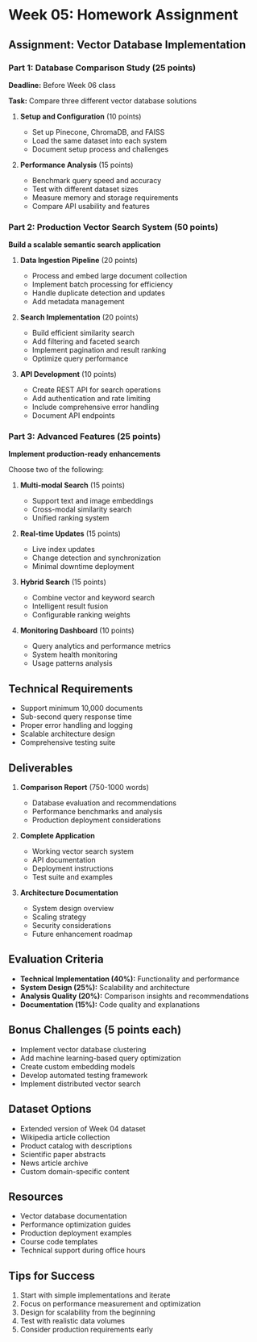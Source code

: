 # Week 05: Homework Assignment

## Assignment: Vector Database Implementation

### Part 1: Database Comparison Study (25 points)
**Deadline:** Before Week 06 class

**Task:** Compare three different vector database solutions

1. **Setup and Configuration** (10 points)
   - Set up Pinecone, ChromaDB, and FAISS
   - Load the same dataset into each system
   - Document setup process and challenges

2. **Performance Analysis** (15 points)
   - Benchmark query speed and accuracy
   - Test with different dataset sizes
   - Measure memory and storage requirements
   - Compare API usability and features

### Part 2: Production Vector Search System (50 points)
**Build a scalable semantic search application**

1. **Data Ingestion Pipeline** (20 points)
   - Process and embed large document collection
   - Implement batch processing for efficiency
   - Handle duplicate detection and updates
   - Add metadata management

2. **Search Implementation** (20 points)
   - Build efficient similarity search
   - Add filtering and faceted search
   - Implement pagination and result ranking
   - Optimize query performance

3. **API Development** (10 points)
   - Create REST API for search operations
   - Add authentication and rate limiting
   - Include comprehensive error handling
   - Document API endpoints

### Part 3: Advanced Features (25 points)
**Implement production-ready enhancements**

Choose two of the following:
1. **Multi-modal Search** (15 points)
   - Support text and image embeddings
   - Cross-modal similarity search
   - Unified ranking system

2. **Real-time Updates** (15 points)
   - Live index updates
   - Change detection and synchronization
   - Minimal downtime deployment

3. **Hybrid Search** (15 points)
   - Combine vector and keyword search
   - Intelligent result fusion
   - Configurable ranking weights

4. **Monitoring Dashboard** (10 points)
   - Query analytics and performance metrics
   - System health monitoring
   - Usage patterns analysis

## Technical Requirements
- Support minimum 10,000 documents
- Sub-second query response time
- Proper error handling and logging
- Scalable architecture design
- Comprehensive testing suite

## Deliverables
1. **Comparison Report** (750-1000 words)
   - Database evaluation and recommendations
   - Performance benchmarks and analysis
   - Production deployment considerations

2. **Complete Application**
   - Working vector search system
   - API documentation
   - Deployment instructions
   - Test suite and examples

3. **Architecture Documentation**
   - System design overview
   - Scaling strategy
   - Security considerations
   - Future enhancement roadmap

## Evaluation Criteria
- **Technical Implementation (40%):** Functionality and performance
- **System Design (25%):** Scalability and architecture
- **Analysis Quality (20%):** Comparison insights and recommendations
- **Documentation (15%):** Code quality and explanations

## Bonus Challenges (5 points each)
- Implement vector database clustering
- Add machine learning-based query optimization
- Create custom embedding models
- Develop automated testing framework
- Implement distributed vector search

## Dataset Options
- Extended version of Week 04 dataset
- Wikipedia article collection
- Product catalog with descriptions
- Scientific paper abstracts
- News article archive
- Custom domain-specific content

## Resources
- Vector database documentation
- Performance optimization guides
- Production deployment examples
- Course code templates
- Technical support during office hours

## Tips for Success
1. Start with simple implementations and iterate
2. Focus on performance measurement and optimization
3. Design for scalability from the beginning
4. Test with realistic data volumes
5. Consider production requirements early 